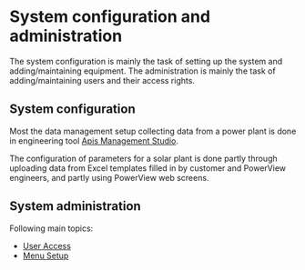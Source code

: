 # System configuration and administration
The system configuration is mainly the task of setting up the system and adding/maintaining equipment. The administration is mainly the task of adding/maintaining users and their access rights.

## System configuration
Most the data management setup collecting data from a power plant is done in engineering tool <a href="https://docs.prediktor.com/docs/foundation9/APIS_Managment_Studio/APIS_Managment_Studio.html" target="_blank">Apis Management Studio</a>.

The configuration of parameters for a solar plant is done partly through uploading data from Excel templates filled in by customer and PowerView engineers, and partly using PowerView web screens.

## System administration
Following main topics:
- [User Access](admin/user_access.md)
- [Menu Setup](admin/menu_setup.md)